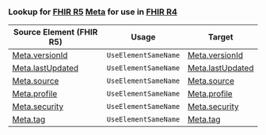 ### Lookup for [FHIR R5](https://hl7.org/fhir/R5/) [Meta](https://hl7.org/fhir/R5/Meta.html) for use in [FHIR R4](https://hl7.org/fhir/R4/)

| Source Element (FHIR R5) | Usage | Target |
| -------------- | ----- | ------ |
| [Meta.versionId](https://hl7.org/fhir/R5/Meta.html#resource) | `UseElementSameName` | [Meta.versionId](https://hl7.org/fhir/R4/Meta.html#resource) |
| [Meta.lastUpdated](https://hl7.org/fhir/R5/Meta.html#resource) | `UseElementSameName` | [Meta.lastUpdated](https://hl7.org/fhir/R4/Meta.html#resource) |
| [Meta.source](https://hl7.org/fhir/R5/Meta.html#resource) | `UseElementSameName` | [Meta.source](https://hl7.org/fhir/R4/Meta.html#resource) |
| [Meta.profile](https://hl7.org/fhir/R5/Meta.html#resource) | `UseElementSameName` | [Meta.profile](https://hl7.org/fhir/R4/Meta.html#resource) |
| [Meta.security](https://hl7.org/fhir/R5/Meta.html#resource) | `UseElementSameName` | [Meta.security](https://hl7.org/fhir/R4/Meta.html#resource) |
| [Meta.tag](https://hl7.org/fhir/R5/Meta.html#resource) | `UseElementSameName` | [Meta.tag](https://hl7.org/fhir/R4/Meta.html#resource) |

